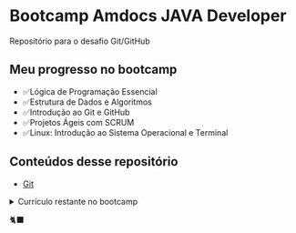 # Bootcamp Amdocs JAVA Developer
Repositório para o desafio Git/GitHub

## Meu progresso no bootcamp
- ✅Lógica de Programação Essencial
- ✅Estrutura de Dados e Algoritmos
- ✅Introdução ao Git e GitHub
- ✅Projetos Ágeis com SCRUM
- ✅Linux: Introdução ao Sistema Operacional e Terminal

## Conteúdos desse repositório
- [Git](git.md)

<details>
<summary>Currículo restante no bootcamp</summary>
<ol>
<li>Linux: Introdução ao Sistema Operacional e Terminal</li>
<li>Linux: Diretórios e Comandos Essenciais</li>
<li>Linux: Fundamentos de Redes e Comadnso Avançados</li>
<li>Linux: Gerenciamento de Pacotes</li>
<li>Dominando IDEs Java</li>
<li>Introdução ao Ecossistema e Documentação Java</li>
<li>Configurando Ambiente de Desenvolvimento Java no Linux</li>
<li>Variáveis, Tipos de Dados e Operadores Matemáticos em Java</li>
<li>Lógica Condicional e Controle de Fluxos em Java</li>
<li>Estruturas de Repetição e Arrays em Java</li>
<li>Reforçando o Conceito de Laços em Java</li>
<li>Introdução à orientação a objetos com Java</li>
<li>Implementando Collections e Streams com Java</li>
<li>Entrada e Saída de Arquivos (I/O) em Java</li>
<li>SQL Server - Criando suas primeiras consultas</li>
<li>Modelando um banco de dados na prática com SQL Server</li>
<li>SQL Server: Boas práticas em bancos relacionais</li>
<li>Introdução a APIs e métodos HTTP</li>
<li>Introdução ao framework Spring Boot</li>
<li>Simplificando Projetos Java com o Spring Boot</li>
<li>Introdução aos Conceitos de API e Clean Architecture</li>
<li>Desenvolvendo um sistema de gerenciamento de pessoas em API REST com Spring Boot</li>
</ol>
</details>

🐈‍⬛
